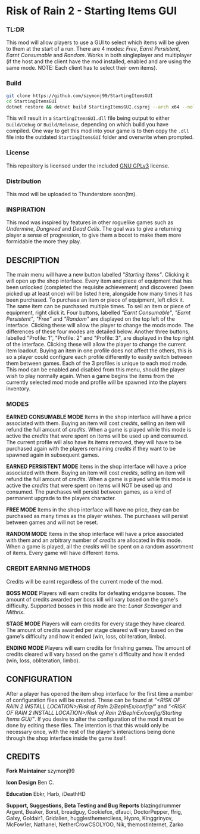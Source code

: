 # Risk of Rain 2 - Starting Items GUI

### TL:DR
This mod will allow players to use a GUI to select which items will be given to them at the start of a run. There are 4 modes: *Free*, *Earnt Persistent*, *Earnt Consumable* and *Random*. Works in both singleplayer and multiplayer (if the host and the client have the mod installed, enabled and are using the same mode. NOTE: Each client has to select their own items).

### Build

```zsh
git clone https://github.com/szymonj99/StartingItemsGUI
cd StartingItemsGUI
dotnet restore && dotnet build StartingItemsGUI.csproj --arch x64 --nologo
```

This will result in a `StartingItemsGUI.dll` file being output to either `Build/Debug` or `Build/Release`, depending on which build you have compiled.
One way to get this mod into your game is to then copy the `.dll` file into the outdated `StartingItemsGUI` folder and overwrite when prompted.

### License
This repository is licensed under the included [GNU GPLv3](LICENSE.txt) license.

### Distribution
This mod will be uploaded to Thunderstore soon(tm).

### INSPIRATION
This mod was inspired by features in other roguelike games such as *Undermine*, *Dungreed* and *Dead Cells*. The goal was to give a returning player a sense of progression, to give them a boost to make them more formidable the more they play.

## DESCRIPTION
The main menu will have a new button labelled *"Starting Items"*. Clicking it will open up the shop interface. Every item and piece of equipment that has been unlocked (completed the requisite achievement) and discovered (been picked up at least once) will be listed here, alongside how many times it has been purchased. To purchase an item or piece of equipment, left click it. The same item can be purchased multiple times. To sell an item or piece of equipment, right click it. Four buttons, labelled *"Earnt Consumable"*, *"Earnt Persistent"*, *"Free"* and *"Random"* are displayed on the top left of the interface. Clicking these will allow the player to change the mods mode. The differences of these four modes are detailed below. Another three buttons, labelled "Profile: 1", "Profile: 2" and "Profile: 3", are displayed in the top right of the interface. Clicking these will allow the player to change the current item loadout. Buying an item in one profile does not affect the others, this is so a player could configure each profile differently to easily switch between them between games. Each of the 3 profiles is unique to each mod mode. This mod can be enabled and disabled from this menu, should the player wish to play normally again. When a game begins the items from the currently selected mod mode and profile will be spawned into the players inventory.

### MODES

**EARNED CONSUMABLE MODE**
Items in the shop interface will have a price associated with them. Buying an item will cost *credits*, selling an item will refund the full amount of *credits*. When a game is played while this mode is active the *credits* that were spent on items will be used up and consumed. The current profile will also have its items removed, they will have to be purchased again with the players remaining *credits* if they want to be spawned again in subsequent games.

**EARNED PERSISTENT MODE**
Items in the shop interface will have a price associated with them. Buying an item will cost *credits*, selling an item will refund the full amount of *credits*. When a game is played while this mode is active the *credits* that were spent on items will NOT be used up and consumed. The purchases will persist between games, as a kind of permanent upgrade to the players character.

**FREE MODE**
Items in the shop interface will have no price, they can be purchased as many times as the player wishes. The purchases will persist between games and will not be reset.

**RANDOM MODE**
Items in the shop interface will have a price associated with them and an arbitrary number of *credits* are allocated in this mode. When a game is played, all the *credits* will be spent on a random assortment of items. Every game will have different items.

### CREDIT EARNING METHODS
Credits will be earnt regardless of the current mode of the mod. 

**BOSS MODE**
Players will earn credits for defeating endgame bosses. The amount of credits awarded per boss kill will vary based on the game's difficulty. Supported bosses in this mode are the: *Lunar Scavanger* and *Mithrix*.

**STAGE MODE**
Players will earn credits for every stage they have cleared. The amount of credits awarded per stage cleared will vary based on the game's difficulty and how it ended (win, loss, obliteration, limbo).

**ENDING MODE**
Players will earn credits for finishing games. The amount of credits cleared will vary based on the game's difficulty and how it ended (win, loss, obliteration, limbo).

## CONFIGURATION
After a player has opened the item shop interface for the first time a number of configuration files will be created.
These can be found at *"<RISK OF RAIN 2 INSTALL LOCATION>/Risk of Rain 2/BepInEx/config/"* and *"<RISK OF RAIN 2 INSTALL LOCATION>/Risk of Rain 2/BepInEx/config/Starting Items GUI/"*.
If you desire to alter the configuration of the mod it must be done by editing these files.
The intention is that this would only be necessary once, with the rest of the player's interactions being done through the shop interface inside the game itself.

## CREDITS

**Fork Maintainer**
szymonj99

**Icon Design**
Ben C.

**Education**
Ebkr, Harb, iDeathHD

**Support, Suggestions, Beta Testing and Bug Reports**
blazingdrummer
Argent, Beaker, Borst, breadguy, Cookiefox, dfauci, DoctorPepper, ffrig, Galxy, Goldair1, Gridalien, hugglesthemerciless, Hypro, Kinggrinyov, McFow1er, Nathanel, NetherCrowCSOLYOO, Nik, themostinternet, Zarko
